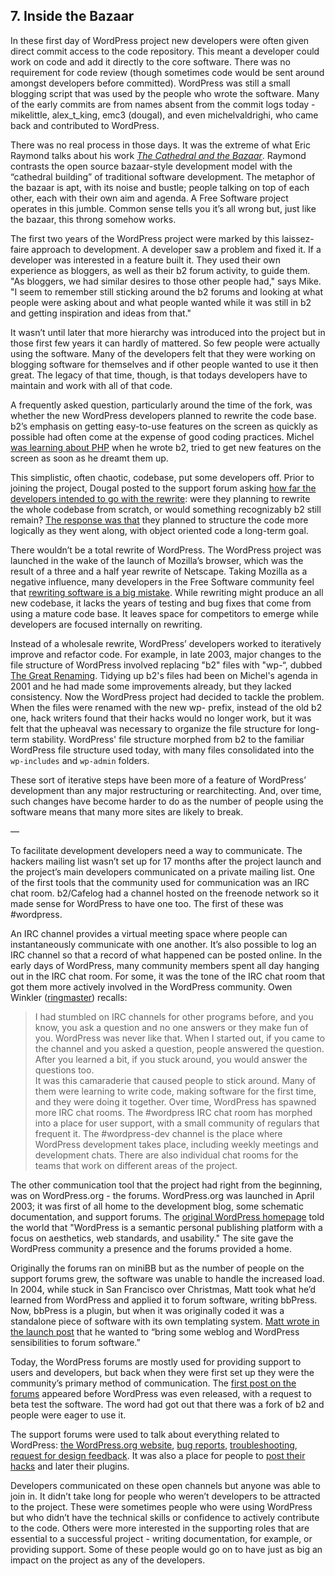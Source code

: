 ## 7. Inside the Bazaar

In these first day of WordPress project new developers were often given direct commit access to the code repository. This meant a developer could work on code and add it directly to the core software. There was no requirement for code review (though sometimes code would be sent around amongst developers before committed). WordPress was still a small blogging script that was used by the people who wrote the software. Many of the early commits are from names absent from the commit logs today - mikelittle, alex_t_king, emc3 (dougal), and even michelvaldrighi, who came back and contributed to WordPress. 

There was no real process in those days. It was the extreme of what Eric Raymond talks about his work _[The Cathedral and the Bazaar](http://www.catb.org/esr/writings/cathedral-bazaar/cathedral-bazaar/)_. Raymond contrasts the open source bazaar-style development model with the “cathedral building” of traditional software development. The metaphor of the bazaar is apt, with its noise and bustle; people talking on top of each other, each with their own aim and agenda. A Free Software project operates in this jumble. Common sense tells you it’s all wrong but, just like the bazaar, this throng somehow works. 

The first two years of the WordPress project were marked by this laissez-faire approach to development. A developer saw a problem and fixed it. If a developer was interested in a feature built it. They used their own experience as bloggers, as well as their b2 forum activity, to guide them. "As bloggers, we had similar desires to those other people had," says Mike. "I seem to remember still sticking around the b2 forums and looking at what people were asking about and what people wanted while it was still in b2 and getting inspiration and ideas from that."

 It wasn’t until later that more hierarchy was introduced into the project but in those first few years it can hardly of mattered. So few people were actually using the software. Many of the developers felt that they were working on blogging software for themselves and if other people wanted to use it then great. The legacy of that time, though, is that todays developers have to maintain and work with all of that code.

A frequently asked question, particularly around the time of the fork, was whether the new WordPress developers planned to rewrite the code base. b2’s emphasis on getting easy-to-use features on the screen as quickly as possible had often come at the expense of good coding practices. Michel [was learning about PHP](http://wordpress.tv/2012/02/27/les-origines-de-wordpress-la-naissance-de-b2cafelog/) when he wrote b2, tried to get new features on the screen as soon as he dreamt them up. 

This simplistic, often chaotic, codebase, put some developers off. Prior to joining the project, Dougal posted to the support forum asking [how far the developers intended to go with the rewrite](http://wordpress.org/support/topic/how-much-will-you-rewrite#post-16): were they planning to rewrite the whole codebase from scratch, or would something recognizably b2 still remain? [The response was that](http://wordpress.org/support/topic/how-much-will-you-rewrite#post-33) they planned to structure the code more logically as they went along, with object oriented code a long-term goal. 

There wouldn’t be a total rewrite of WordPress. The WordPress project was launched in the wake of the launch of Mozilla’s browser, which was the result of a three and a half year rewrite of Netscape. Taking Mozilla as a negative influence, many developers in the Free Software community feel that [rewriting software is a big mistake](http://www.joelonsoftware.com/articles/fog0000000069.html). While rewriting might produce an all new codebase, it lacks the years of testing and bug fixes that come from using a mature code base. It leaves space for competitors to emerge while developers are focused internally on rewriting.

Instead of a wholesale rewrite, WordPress’ developers worked to iteratively improve and refactor code. For example, in late 2003, major changes to the file structure of WordPress involved replacing "b2" files with "wp-“, dubbed [The Great Renaming](http://wordpress.org/news/2003/12/the-great-renaming/). Tidying up b2's files had been on Michel's agenda in 2001 and he had made some improvements already, but they lacked consistency. Now the WordPress project had decided to tackle the problem. When the files were renamed with the new wp- prefix, instead of the old b2 one, hack writers found that their hacks would no longer work, but it was felt that the upheaval was necessary to organize the file structure for long-term stability. WordPress' file structure morphed from b2 to the familiar WordPress file structure used today, with many files consolidated into the `wp-includes` and `wp-admin` folders.

These sort of iterative steps have been more of a feature of WordPress’ development than any major restructuring or rearchitecting. And, over time, such changes have become harder to do as the number of people using the software means that many more sites are likely to break.

—


To facilitate development developers need a way to communicate. The hackers mailing list wasn’t set up for 17 months after the project launch and the project’s main developers communicated on a private mailing list. One of the first tools that the community used for communication was an IRC chat room. b2/Cafelog had a channel hosted on the freenode network so it made sense for WordPress to have one too. The first of these was #wordpress. 

An IRC channel provides a virtual meeting space where people can instantaneously communicate with one another. It’s also possible to log an IRC channel so that a record of what happened can be posted online. In the early days of WordPress, many community members spent all day hanging out in the IRC chat room. For some, it was the tone of the IRC chat room that got them more actively involved in the WordPress community. Owen Winkler ([ringmaster](http://profiles.wordpress.org/ringmaster)) recalls:

> I had stumbled on IRC channels for other programs before, and you know, you ask a question and no one answers or they make fun of you. WordPress was never like that. When I started out, if you came to the channel and you asked a question, people answered the question. After you learned a bit, if you stuck around, you would answer the questions too.	
It was this camaraderie that caused people to stick around. Many of them were learning to write code, making software for the first time, and they were doing it together. Over time, WordPress has spawned more IRC chat rooms. The #wordpress IRC chat room has morphed into a place for user support, with a small community of regulars that frequent it. The #wordpress-dev channel is the place where WordPress development takes place, including weekly meetings and development chats. There are also individual chat rooms for the teams that work on different areas of the project.	

The other communication tool that the project had right from the beginning, was on WordPress.org - the forums. WordPress.org was launched in April 2003; it was first of all home to the development blog, some schematic documentation, and support forums. The [original WordPress homepage](http://web.archive.org/web/20030618021947/http://wordpress.org/) told the world that "WordPress is a semantic personal publishing platform with a focus on aesthetics, web standards, and usability." The site gave the WordPress community a presence and the forums provided a home.

Originally the forums ran on miniBB but as the number of people on the support forums grew, the software was unable to handle the increased load. In 2004, while stuck in San Francisco over Christmas, Matt took what he’d learned from WordPress and applied it to forum software, writing bbPress. Now, bbPress is a plugin, but when it was originally coded it was a standalone piece of software with its own templating system. [Matt wrote in the launch post](http://ma.tt/2004/12/bbpress/) that he wanted to “bring some weblog and WordPress sensibilities to forum software.”
				
Today, the WordPress forums are mostly used for providing support to users and developers, but back when they were first set up they were the community’s primary method of communication. The [first post on the forums](https://wordpress.org/support/topic/beta-test?replies=12) appeared before WordPress was even released, with a request to beta test the software. The word had got out that there was a fork of b2 and people were eager to use it. 

The support forums were used to talk about everything related to WordPress: [the WordPress.org website](http://wordpress.org/support/topic/wordpressorg-feedback?replies=19), [bug reports](http://wordpress.org/support/topic/textile-breaks-when-editing-posts?replies=3), [troubleshooting](http://wordpress.org/support/topic/weird-message?replies=3), [request for design feedback](http://wordpress.org/support/topic/critisism-of-my-new-design?replies=4). It was also a place for people to [post their hacks](http://wordpress.org/support/topic/wiki-links-hack?replies=4) and later their plugins. 	

Developers communicated on these open channels but anyone was able to join in. It didn’t take long for people who weren’t developers to be attracted to the project. These were sometimes people who were using WordPress but who didn’t have the technical skills or confidence to actively contribute to the code. Others were more interested in the supporting roles that are essential to a successful project - writing documentation, for example, or providing support. Some of these people would go on to have just as big an impact on the project as any of the developers.
